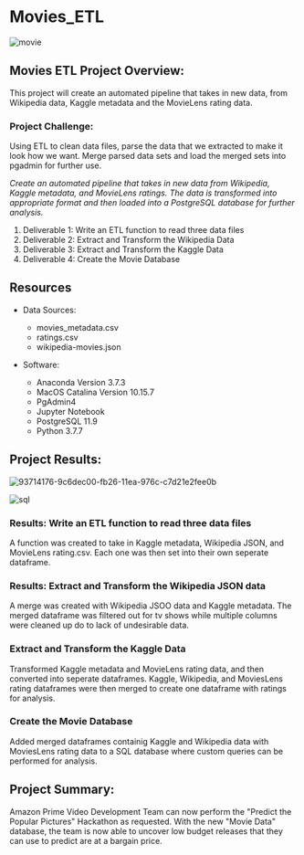 # Movies_ETL

![movie](https://user-images.githubusercontent.com/36451701/142959141-7ec06fcd-7e37-4605-99c1-44973b7d31b0.png)
## Movies ETL Project Overview:
This project will create an automated pipeline that takes in new data, from Wikipedia data, Kaggle metadata and the MovieLens rating data.

### Project Challenge:
Using ETL to clean data files, parse the data that we extracted to make it look how we want. Merge parsed data sets and load the merged sets into pgadmin for further use.

*Create an automated pipeline that takes in new data from Wikipedia, Kaggle metadata, and MovieLens ratings.  The data is transformed into appropriate format and then loaded into a PostgreSQL database for further analysis.*

1. Deliverable 1: Write an ETL function to read three data files
2. Deliverable 2: Extract and Transform the Wikipedia Data
3. Deliverable 3: Extract and Transform the Kaggle Data
4. Deliverable 4: Create the Movie Database

## Resources
- Data Sources:
    - movies_metadata.csv
    - ratings.csv
    - wikipedia-movies.json

- Software:
    - Anaconda Version 3.7.3
    - MacOS Catalina Version 10.15.7
    - PgAdmin4
    - Jupyter Notebook
    - PostgreSQL 11.9
    - Python 3.7.7

## Project Results:
![93714176-9c6dec00-fb26-11ea-976c-c7d21e2fee0b](https://user-images.githubusercontent.com/36451701/142959319-5cf1c12d-4f63-4816-88fe-eb7af2218513.png)

![sql](https://user-images.githubusercontent.com/36451701/142959590-3abdba0b-8712-45a1-8f26-75420de2757e.png)

### Results: Write an ETL function to read three data files
A function was created to take in Kaggle metadata, Wikipedia JSON, and MovieLens rating.csv. Each one was then set into their own seperate dataframe.

### Results: Extract and Transform the Wikipedia JSON data
A merge was created with Wikipedia JSOO data and Kaggle metadata.  The merged dataframe was filtered out for tv shows while multiple columns were cleaned up do to lack of undesirable data. 

### Extract and Transform the Kaggle Data
Transformed Kaggle metadata and MovieLens rating data, and then converted into seperate dataframes.  Kaggle, Wikipedia, and MoviesLens rating dataframes were then merged to create one dataframe with ratings for analysis.

### Create the Movie Database
Added merged dataframes containig Kaggle and Wikipedia data with MoviesLens rating data to a SQL database where custom queries can be performed for analysis. 

## Project Summary:
Amazon Prime Video Development Team can now perform the "Predict the Popular Pictures" Hackathon as requested.  With the new "Movie Data" database, the team is now able to uncover low budget releases that they can use to predict are at a bargain price. 
